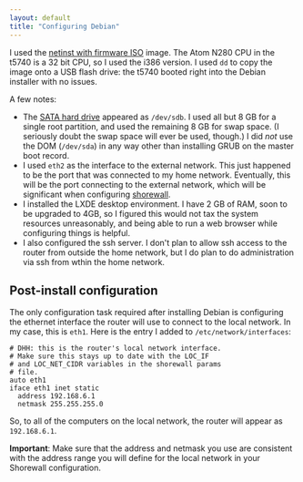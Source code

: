 ```yaml
---
layout: default
title: "Configuring Debian"
---
```


I used the [netinst with firmware ISO](http://cdimage.debian.org/cdimage/unofficial/non-free/cd-including-firmware/) image.  The Atom N280 CPU in the t5740 is a 32 bit CPU, so I used the i386 version.  I used `dd` to copy the image onto a USB flash drive: the t5740 booted right into the Debian installer with no issues.

A few notes:

* The [SATA hard drive](hdmod.html) appeared as `/dev/sdb`.  I used all but 8 GB for a single root partition, and used the remaining 8 GB for swap space.  (I seriously doubt the swap space will ever be used, though.)  I did *not* use the DOM (`/dev/sda`) in any way other than installing GRUB on the master boot record.
* I used `eth2` as the interface to the external network.  This just happened to be the port that was connected to my home network.  Eventually, this will be the port connecting to the external network, which will be significant when configuring [shorewall](shorewall.html).
* I installed the LXDE desktop environment.  I have 2 GB of RAM, soon to be upgraded to 4GB, so I figured this would not tax the system resources unreasonably, and being able to run a web browser while configuring things is helpful.
* I also configured the ssh server.  I don't plan to allow ssh access to the router from outside the home network, but I do plan to do administration via ssh from wthin the home network.

## Post-install configuration

The only configuration task required after installing Debian is configuring the ethernet interface the router will use to connect to the local network.  In my case, this is `eth1`.  Here is the entry I added to `/etc/network/interfaces`:

    # DHH: this is the router's local network interface.
    # Make sure this stays up to date with the LOC_IF
    # and LOC_NET_CIDR variables in the shorewall params
    # file.
    auto eth1
    iface eth1 inet static
      address 192.168.6.1
      netmask 255.255.255.0

So, to all of the computers on the local network, the router will appear as `192.168.6.1`.

**Important**: Make sure that the address and netmask you use are consistent with the address range you will define for the local network in your Shorewall configuration.

<!-- vim:set wrap: ­-->
<!-- vim:set linebreak: -->
<!-- vim:set nolist: -->
